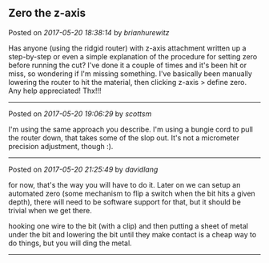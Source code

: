 ## Zero the z-axis
Posted on *2017-05-20 18:38:14* by *brianhurewitz*

Has anyone (using the ridgid router) with z-axis attachment written up a step-by-step or even a simple explanation of the procedure for setting zero before running the cut? I've done it a couple of times and it's been hit or miss, so wondering if I'm missing something. I've basically been manually lowering the router to hit the material, then clicking z-axis > define zero. Any help appreciated! Thx!!!

---

Posted on *2017-05-20 19:06:29* by *scottsm*

I'm using the same approach you describe. I'm using a bungie cord to pull the router down, that takes some of the slop out. It's not a micrometer precision adjustment, though :).

---

Posted on *2017-05-20 21:25:49* by *davidlang*

for now, that's the way you will have to do it. Later on we can setup an automated zero (some mechanism to flip a switch when the bit hits a given depth), there will need to be software support for that, but it should be trivial when we get there.

hooking one wire to the bit (with a clip) and then putting a sheet of metal under the bit and lowering the bit until they make contact is a cheap way to do things, but you will ding the metal.

---

